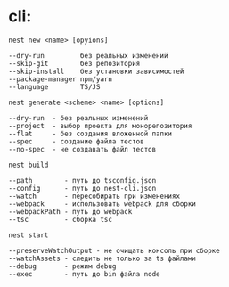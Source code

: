 # cli: 
`nest new <name> [opyions]`
```
--dry-run         без реальных изменений
--skip-git        без репозитория
--skip-install    без установки зависимостей
--package-manager npm/yarn
--language        TS/JS
```
`nest generate <scheme> <name> [options]`
```
--dry-run  - без реальных изменений
--project  - выбор проекта для монорепозитория
--flat     - без создания вложенной папки
--spec     - создание файла тестов
--no-spec  - не создавать файл тестов
```
`nest build`
```
--path        - путь до tsconfig.json
--config      - путь до nest-cli.json
--watch       - пересобирать при изменениях
--webpack     - использовать webpack для сборки
--webpackPath - путь до webpack
--tsc         - сборка tsc
```
`nest start`
```
--preserveWatchOutput - не очищать консоль при сборке
--watchAssets - следить не только за ts файлами
--debug       - режим debug
--exec        - путь до bin файла node
```